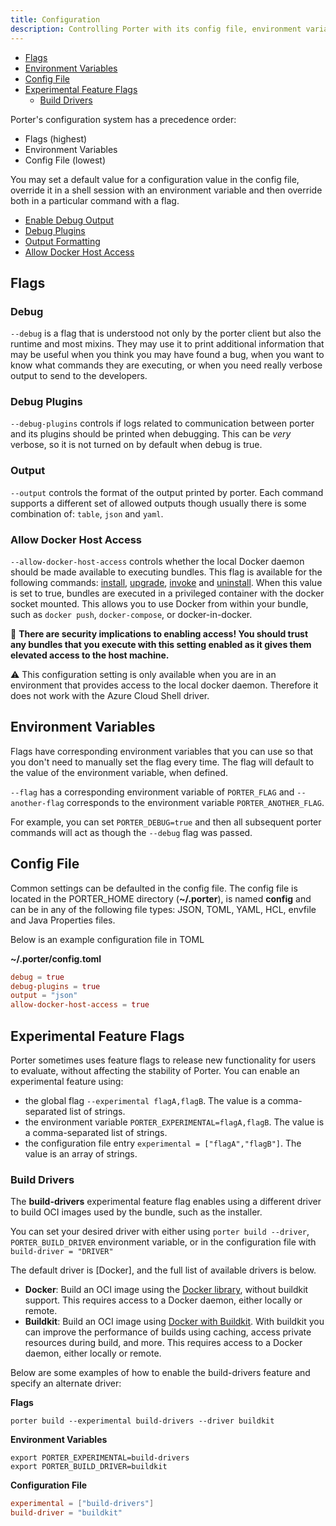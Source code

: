 ```yaml
---
title: Configuration
description: Controlling Porter with its config file, environment variables and flags
---
```


* [Flags](#flags)
* [Environment Variables](#environment-variables)
* [Config File](#config-file)
* [Experimental Feature Flags](#experimental-feature-flags)
  * [Build Drivers](#build-drivers)

Porter's configuration system has a precedence order:

* Flags (highest)
* Environment Variables
* Config File (lowest)

You may set a default value for a configuration value in the config file,
override it in a shell session with an environment variable and then override
both in a particular command with a flag.

* [Enable Debug Output](#debug)
* [Debug Plugins](#debug-plugins)
* [Output Formatting](#output)
* [Allow Docker Host Access](#allow-docker-host-access)

## Flags

### Debug

`--debug` is a flag that is understood not only by the porter client but also the
runtime and most mixins. They may use it to print additional information that
may be useful when you think you may have found a bug, when you want to know
what commands they are executing, or when you need really verbose output to send
to the developers.

### Debug Plugins

`--debug-plugins` controls if logs related to communication
between porter and its plugins should be printed when debugging. This can be _very_
verbose, so it is not turned on by default when debug is true.

### Output

`--output` controls the format of the output printed by porter. Each command
supports a different set of allowed outputs though usually there is some
combination of: `table`, `json` and `yaml`.

### Allow Docker Host Access

`--allow-docker-host-access` controls whether the local Docker daemon
should be made available to executing bundles. This flag is available for the
following commands: [install], [upgrade], [invoke] and [uninstall]. When this
value is set to true, bundles are executed in a privileged container with the
docker socket mounted. This allows you to use Docker from within your bundle,
such as `docker push`, `docker-compose`, or docker-in-docker.

🚨 **There are security implications to enabling access! You should trust any
bundles that you execute with this setting enabled as it gives them elevated 
access to the host machine.**

⚠️️ This configuration setting is only available when you are in an environment 
that provides access to the local docker daemon. Therefore it does not work with
the Azure Cloud Shell driver.

## Environment Variables

Flags have corresponding environment variables that you can use so that you
don't need to manually set the flag every time. The flag will default to the
value of the environment variable, when defined.

`--flag` has a corresponding environment variable of `PORTER_FLAG` and `--another-flag`
corresponds to the environment variable `PORTER_ANOTHER_FLAG`.

For example, you can set `PORTER_DEBUG=true` and then all subsequent porter
commands will act as though the `--debug` flag was passed.

## Config File

Common settings can be defaulted in the config file. The config file is located in
the PORTER_HOME directory (**~/.porter**), is named **config** and can be in any
of the following file types: JSON, TOML, YAML, HCL, envfile and Java Properties
files.

Below is an example configuration file in TOML

**~/.porter/config.toml**
```toml
debug = true
debug-plugins = true
output = "json"
allow-docker-host-access = true
```

## Experimental Feature Flags

Porter sometimes uses feature flags to release new functionality for users to
evaluate, without affecting the stability of Porter. You can enable an experimental
feature using:

* the global flag `--experimental flagA,flagB`. The  value is a comma-separated
  list of strings.
* the environment variable `PORTER_EXPERIMENTAL=flagA,flagB`. The value is a
  comma-separated list of strings.
* the configuration file entry `experimental = ["flagA","flagB"]`. The
  value is an array of strings.

### Build Drivers

The **build-drivers** experimental feature flag enables using a different
driver to build OCI images used by the bundle, such as the installer.

You can set your desired driver with either using `porter build --driver`,
`PORTER_BUILD_DRIVER` environment variable, or in the configuration file with
`build-driver = "DRIVER"`

The default driver is [Docker], and the full list of available drivers
is below.

* **Docker**: Build an OCI image using the [Docker library], without buildkit support.
  This requires access to a Docker daemon, either locally or remote.
* **Buildkit**: Build an OCI image using [Docker with Buildkit].
  With buildkit you can improve the performance of builds using caching, access
  private resources during build, and more. 
  This requires access to a Docker daemon, either locally or remote.

Below are some examples of how to enable the build-drivers feature and specify an alternate
driver:

**Flags**
```
porter build --experimental build-drivers --driver buildkit
```

**Environment Variables**
```
export PORTER_EXPERIMENTAL=build-drivers
export PORTER_BUILD_DRIVER=buildkit
```

**Configuration File**
```toml
experimental = ["build-drivers"]
build-driver = "buildkit"
```

[install]: /cli/porter_install/
[upgrade]: /cli/porter_upgrade/
[invoke]: /cli/porter_invoke/
[uninstall]: /cli/porter_uninstall/
[Docker library]: https://github.com/moby/moby
[Docker with Buildkit]: https://docs.docker.com/develop/develop-images/build_enhancements/
